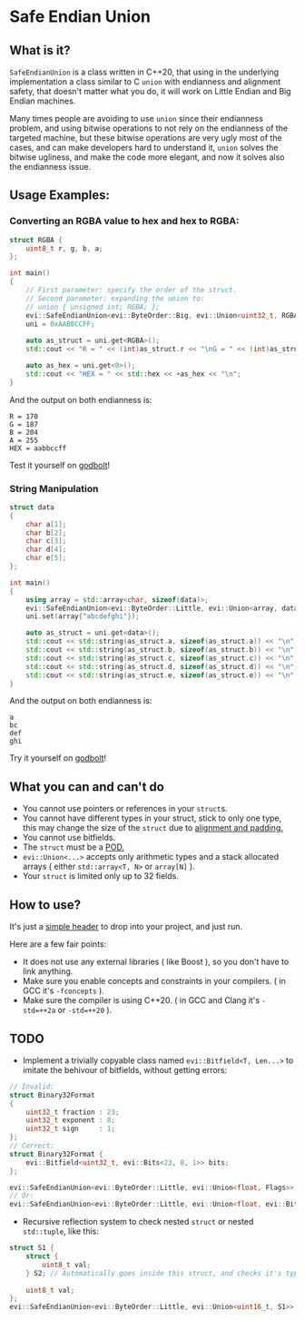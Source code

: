 # Safe Endian Union
## What is it?
`SafeEndianUnion` is a class written in C++20, that using in the underlying implementation a class similar to C `union` with endianness and alignment safety, that doesn't matter what you do, it will work on Little Endian and Big Endian machines.

Many times people are avoiding to use `union` since their endianness problem, and using bitwise operations to not rely on the endianness of the targeted machine, but these bitwise operations are very ugly most of the cases, and can make developers hard to understand it, `union` solves the bitwise ugliness, and make the code more elegant, and now it solves also the endianness issue.

## Usage Examples:

### Converting an RGBA value to hex and hex to RGBA:
```cpp
struct RGBA { 
    uint8_t r, g, b, a;
};

int main()
{
    // First parameter: specify the order of the struct.
    // Second parameter: expanding the union to:
    // union { unsigned int; RGBA; };
    evi::SafeEndianUnion<evi::ByteOrder::Big, evi::Union<uint32_t, RGBA>> uni;
    uni = 0xAABBCCFF;
    
    auto as_struct = uni.get<RGBA>();
    std::cout << "R = " << (int)as_struct.r << "\nG = " << (int)as_struct.g << "\nB = " << (int)as_struct.b << "\nA = " << (int)as_struct.a << "\n";

    auto as_hex = uni.get<0>();
    std::cout << "HEX = " << std::hex << +as_hex << "\n";
}
```

And the output on both endianness is: 
```
R = 170
G = 187
B = 204
A = 255
HEX = aabbccff
```
Test it yourself on [godbolt](https://godbolt.org/z/1E713T)!

### String Manipulation
```cpp
struct data
{
    char a[1];
    char b[2];
    char c[3];
    char d[4];
    char e[5];
};

int main()
{
    using array = std::array<char, sizeof(data)>;
    evi::SafeEndianUnion<evi::ByteOrder::Little, evi::Union<array, data>> uni;
    uni.set(array{"abcdefghi"});

    auto as_struct = uni.get<data>();
    std::cout << std::string(as_struct.a, sizeof(as_struct.a)) << "\n";
    std::cout << std::string(as_struct.b, sizeof(as_struct.b)) << "\n";
    std::cout << std::string(as_struct.c, sizeof(as_struct.c)) << "\n";
    std::cout << std::string(as_struct.d, sizeof(as_struct.d)) << "\n";
    std::cout << std::string(as_struct.e, sizeof(as_struct.e)) << "\n";
}
```

And the output on both endianness is: 

```
a
bc
def
ghi
```

Try it yourself on [godbolt](https://godbolt.org/z/M7GKsr)!

## What you can and can't do
* You cannot use pointers or references in your `struct`s.
* You cannot have different types in your struct, stick to only one type, this may change the size of the `struct` due to
[alignment and padding.](http://www.catb.org/esr/structure-packing/)
* You cannot use bitfields.
* The `struct` must be a [POD.](https://en.wikipedia.org/wiki/Passive_data_structure)
* `evi::Union<...>` accepts only arithmetic types and a stack allocated arrays ( either `std::array<T, N>` or `array[N]` ).
* Your `struct` is limited only up to 32 fields.

## How to use?
It's just a [simple header](https://github.com/therealcain/SafeEndianUnion/blob/main/SafeEndianUnion.hpp) to drop into your project, and just run.

Here are a few fair points:
* It does not use any external libraries ( like Boost ), so you don't have to link anything.
* Make sure you enable concepts and constraints in your compilers. ( in GCC it's `-fconcepts` ).
* Make sure the compiler is using C++20. ( in GCC and Clang it's `-std=++2a` or `-std=++20` ).

## TODO
* Implement a trivially copyable class named `evi::Bitfield<T, Len...>` to imitate the behivour of bitfields, without getting errors:
```cpp
// Invalid:
struct Binary32Format 
{
    uint32_t fraction : 23;
    uint32_t exponent : 8;
    uint32_t sign     : 1;
};
// Correct:
struct Binary32Format {
    evi::Bitfield<uint32_t, evi::Bits<23, 8, 1>> bits;
};

evi::SafeEndianUnion<evi::ByteOrder::Little, evi::Union<float, Flags>> uni;
// Or:
evi::SafeEndianUnion<evi::ByteOrder::Little, evi::Union<float, evi::Bitfield<uint32_t, evi::Bits<23, 8, 1>>>> uni;
```
* Recursive reflection system to check nested `struct` or nested `std::tuple`, like this: 
```cpp
struct S1 {
    struct { 
        uint8_t val;
    } S2; // Automatically goes inside this struct, and checks it's type. Currently this makes an error.
    
    uint8_t val;
};
evi::SafeEndianUnion<evi::ByteOrder::Little, evi::Union<uint16_t, S1>> uni;
```

